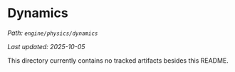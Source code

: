 # Dynamics

_Path: `engine/physics/dynamics`_

_Last updated: 2025-10-05_


This directory currently contains no tracked artifacts besides this README.
